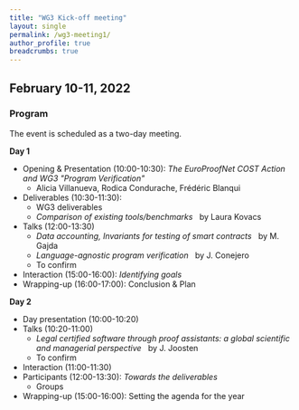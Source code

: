 ```yaml
---
title: "WG3 Kick-off meeting"
layout: single
permalink: /wg3-meeting1/
author_profile: true
breadcrumbs: true
---
```



## February 10-11, 2022


### Program

The event is scheduled as a two-day meeting. 

**Day 1**

* Opening & Presentation (10:00-10:30): _The EuroProofNet COST Action and WG3 "Program Verification"_
  - Alicia Villanueva, Rodica Condurache, Fr&eacute;d&eacute;ric Blanqui
* Deliverables (10:30-11:30): 
  - WG3 deliverables
  - _Comparison of existing tools/benchmarks_ &nbsp; by Laura Kovacs
* Talks (12:00-13:30)
  - _Data accounting, Invariants for testing of smart contracts_ &nbsp; by M. Gajda
  <!-- - _Formal verification of logic proposals_ &nbsp; by A. Sayin -->
  - _Language-agnostic program verification_ &nbsp; by J. Conejero
  - To confirm
  <!-- - _Maude_ &nbsp; by Santiago Escobar-->
* Interaction (15:00-16:00): _Identifying goals_
* Wrapping-up (16:00-17:00): Conclusion & Plan

**Day 2**

* Day presentation (10:00-10:20)
* Talks (10:20-11:00)
  - _Legal certified software through proof assistants: a global scientific and managerial perspective_ &nbsp; by J. Joosten
  <!-- - _Software contracts and change_ &nbsp; by A. Villanueva-->
  - To confirm
* Interaction (11:00-11:30)
* Participants (12:00-13:30): _Towards the deliverables_
  - Groups
* Wrapping-up (15:00-16:00): Setting the agenda for the year


